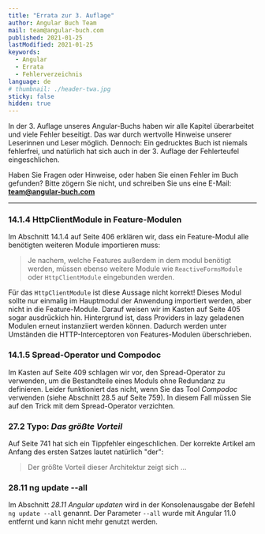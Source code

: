 ```yaml
---
title: "Errata zur 3. Auflage"
author: Angular Buch Team
mail: team@angular-buch.com
published: 2021-01-25
lastModified: 2021-01-25
keywords:
  - Angular
  - Errata
  - Fehlerverzeichnis
language: de
# thumbnail: ./header-twa.jpg
sticky: false
hidden: true
---
```


In der 3. Auflage unseres Angular-Buchs haben wir alle Kapitel überarbeitet und viele Fehler beseitigt.
Das war durch wertvolle Hinweise unserer Leserinnen und Leser möglich. Dennoch: Ein gedrucktes Buch ist niemals fehlerfrei, und natürlich hat sich auch in der 3. Auflage der Fehlerteufel eingeschlichen.

Haben Sie Fragen oder Hinweise, oder haben Sie einen Fehler im Buch gefunden?
Bitte zögern Sie nicht, und schreiben Sie uns eine E-Mail: **team@angular-buch.com**

------

### 14.1.4 HttpClientModule in Feature-Modulen

Im Abschnitt 14.1.4 auf Seite 406 erklären wir, dass ein Feature-Modul alle benötigten weiteren Module importieren muss:
> Je nachem, welche Features außerdem in dem modul benötigt werden, müssen ebenso weitere Module wie `ReactiveFormsModule` oder `HttpClientModule` eingebunden werden.

Für das `HttpClientModule` ist diese Aussage nicht korrekt! Dieses Modul sollte nur einmalig im Hauptmodul der Anwendung importiert werden, aber nicht in die Feature-Module. Darauf weisen wir im Kasten auf Seite 405 sogar ausdrückich hin.
Hintergrund ist, dass Providers in lazy geladenen Modulen erneut instanziiert werden können. Dadurch werden unter Umständen die HTTP-Interceptoren von Features-Modulen überschrieben.

### 14.1.5 Spread-Operator und Compodoc

Im Kasten auf Seite 409 schlagen wir vor, den Spread-Operator zu verwenden, um die Bestandteile eines Moduls ohne Redundanz zu definieren.
Leider funktioniert das nicht, wenn Sie das Tool *Compodoc* verwenden (siehe Abschnitt 28.5 auf Seite 759). In diesem Fall müssen Sie auf den Trick mit dem Spread-Operator verzichten.


### 27.2 Typo: *Das größte Vorteil*

Auf Seite 741 hat sich ein Tippfehler eingeschlichen. Der korrekte Artikel am Anfang des ersten Satzes lautet natürlich "der":
> Der größte Vorteil dieser Architektur zeigt sich …


### 28.11 ng update --all

Im Abschnitt *28.11 Angular updaten* wird in der Konsolenausgabe der Befehl `ng update --all` genannt.
Der Parameter `--all` wurde mit Angular 11.0 entfernt und kann nicht mehr genutzt werden.



